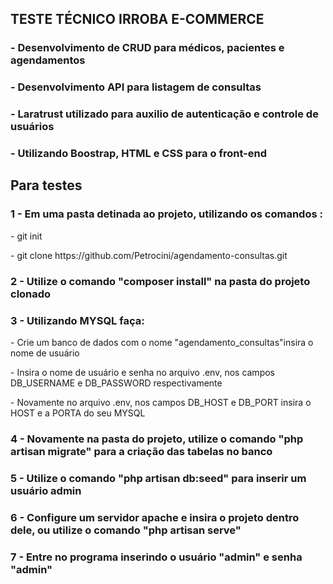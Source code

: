 <h2> TESTE TÉCNICO IRROBA E-COMMERCE </h2>

<h3> - Desenvolvimento de CRUD para médicos, pacientes e agendamentos</h3>
<h3> - Desenvolvimento API para listagem de consultas</h3>
<h3> - Laratrust utilizado para auxilio de autenticação e controle de usuários</h3>
<h3> - Utilizando Boostrap, HTML e CSS para o front-end</h3>

<h2> Para testes</h2>

<h3> 1 - Em uma pasta detinada ao projeto, utilizando os comandos : </h3>
<p> - git init</p>
<p> - git clone https://github.com/Petrocini/agendamento-consultas.git</p>
<h3> 2 - Utilize o comando "composer install" na pasta do projeto clonado</h3>
<h3> 3 - Utilizando MYSQL faça: </h3>
<p> - Crie um banco de dados com o nome "agendamento_consultas"insira o nome de usuário</p>
<p> - Insira o nome de usuário e senha no arquivo .env, nos campos DB_USERNAME e DB_PASSWORD respectivamente</p>
<p> - Novamente no arquivo .env, nos campos DB_HOST e DB_PORT insira o HOST e a PORTA do seu MYSQL</p>
<h3> 4 - Novamente na pasta do projeto, utilize o comando "php artisan migrate" para a criação das tabelas no banco</h3>
<h3> 5 - Utilize o comando "php artisan db:seed" para inserir um usuário admin</h3>
<h3> 6 - Configure um servidor apache e insira o projeto dentro dele, ou utilize o comando "php artisan serve"</h3>
<h3> 7 - Entre no programa inserindo o usuário "admin" e senha "admin"</h3>
